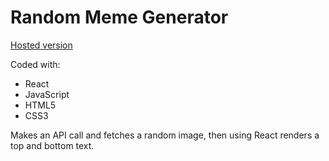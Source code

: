 # Random Meme Generator

[Hosted version](ttps://urban-meme-generator.netlify.com)

Coded with:
- React
- JavaScript
- HTML5
- CSS3

Makes an API call and fetches a random image, then using React renders a top and bottom text.
